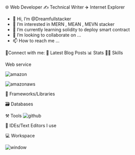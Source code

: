 🌐 Web Developer ✍️ Technical Writer ✈️ Internet Explorer

- 👋 Hi, I’m @Dreamfullstacker
- 👀 I’m interested in MERN , MEAN , MEVN stacker
- 🌱 I’m currently learning solidity to deploy smart contract
- 💞️ I’m looking to collaborate on ...
- 📫 How to reach me ...


🤝Connect with me:
📜 Latest Blog Posts
📊 Stats
🧑‍💻 Skills

Web service

![amazon](https://img.shields.io/badge/Amazon-000000?style=for-the-badge&logo=Amazon&logoColor=#ff9900)

![amazonaws](https://img.shields.io/badge/Amazon-AWS-000000?style=for-the-badge&logo=AmazonAWS&logoColor=#232F3E)

🧩 Frameworks/Libraries

🗃️ Databases

⚒️ Tools
![github](https://img.shields.io/badge/GitHub-000000?style=for-the-badge&logo=GitHub&logoColor=white)

🧠 IDEs/Text Editors I use

💻 Workspace

![window](https://img.shields.io/badge/Window-000000?style=for-the-badge&logo=Windows&logoColor=blue)
<!---
Dreamfullstacker/Dreamfullstacker is a ✨ special ✨ repository because its `README.md` (this file) appears on your GitHub profile.
You can click the Preview link to take a look at your changes.
--->

